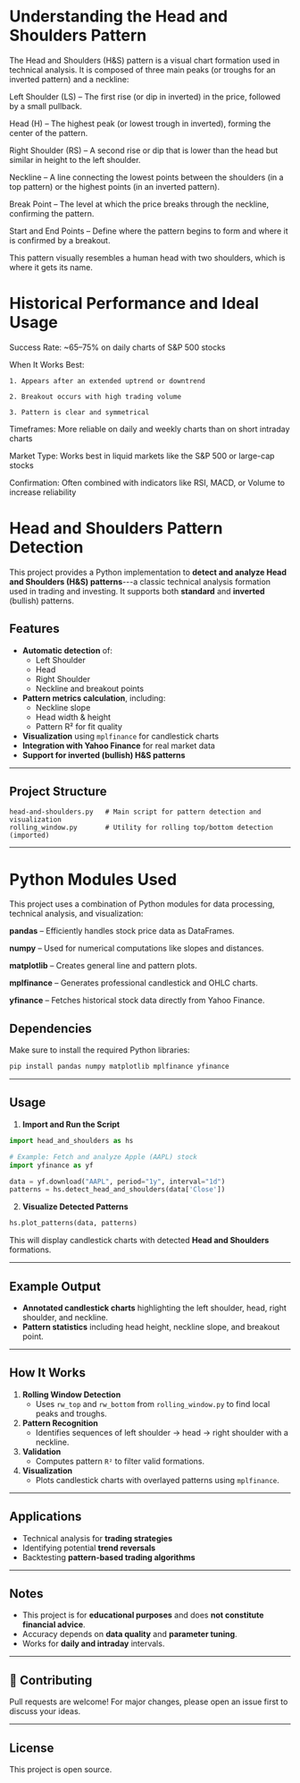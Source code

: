 # Understanding the Head and Shoulders Pattern

The Head and Shoulders (H&S) pattern is a visual chart formation used in technical analysis. It is composed of three main peaks (or troughs for an inverted pattern) and a neckline:

Left Shoulder (LS) – The first rise (or dip in inverted) in the price, followed by a small pullback.

Head (H) – The highest peak (or lowest trough in inverted), forming the center of the pattern.

Right Shoulder (RS) – A second rise or dip that is lower than the head but similar in height to the left shoulder.

Neckline – A line connecting the lowest points between the shoulders (in a top pattern) or the highest points (in an inverted pattern).

Break Point – The level at which the price breaks through the neckline, confirming the pattern.

Start and End Points – Define where the pattern begins to form and where it is confirmed by a breakout.

This pattern visually resembles a human head with two shoulders, which is where it gets its name.

# Historical Performance and Ideal Usage

Success Rate: ~65–75% on daily charts of S&P 500 stocks

When It Works Best:

    1. Appears after an extended uptrend or downtrend

    2. Breakout occurs with high trading volume

    3. Pattern is clear and symmetrical

Timeframes: More reliable on daily and weekly charts than on short intraday charts

Market Type: Works best in liquid markets like the S&P 500 or large-cap stocks

Confirmation: Often combined with indicators like RSI, MACD, or Volume to increase reliability

# Head and Shoulders Pattern Detection

This project provides a Python implementation to **detect and analyze
Head and Shoulders (H&S) patterns**---a classic technical analysis
formation used in trading and investing. It supports both **standard**
and **inverted** (bullish) patterns.

## Features

-   **Automatic detection** of:
    -   Left Shoulder
    -   Head
    -   Right Shoulder
    -   Neckline and breakout points
-   **Pattern metrics calculation**, including:
    -   Neckline slope
    -   Head width & height
    -   Pattern R² for fit quality
-   **Visualization** using `mplfinance` for candlestick charts
-   **Integration with Yahoo Finance** for real market data
-   **Support for inverted (bullish) H&S patterns**

------------------------------------------------------------------------

## Project Structure

    head-and-shoulders.py   # Main script for pattern detection and visualization
    rolling_window.py       # Utility for rolling top/bottom detection (imported)

------------------------------------------------------------------------

# Python Modules Used

This project uses a combination of Python modules for data processing, technical analysis, and visualization:

**pandas** – Efficiently handles stock price data as DataFrames.

**numpy** – Used for numerical computations like slopes and distances.

**matplotlib** – Creates general line and pattern plots.

**mplfinance** – Generates professional candlestick and OHLC charts.

**yfinance** – Fetches historical stock data directly from Yahoo Finance.

## Dependencies

Make sure to install the required Python libraries:

``` bash
pip install pandas numpy matplotlib mplfinance yfinance
```

------------------------------------------------------------------------

## Usage

1.  **Import and Run the Script**

``` python
import head_and_shoulders as hs

# Example: Fetch and analyze Apple (AAPL) stock
import yfinance as yf

data = yf.download("AAPL", period="1y", interval="1d")
patterns = hs.detect_head_and_shoulders(data['Close'])
```

2.  **Visualize Detected Patterns**

``` python
hs.plot_patterns(data, patterns)
```

This will display candlestick charts with detected **Head and
Shoulders** formations.

------------------------------------------------------------------------

## Example Output

-   **Annotated candlestick charts** highlighting the left shoulder,
    head, right shoulder, and neckline.
-   **Pattern statistics** including head height, neckline slope, and
    breakout point.

------------------------------------------------------------------------

## How It Works

1.  **Rolling Window Detection**
    -   Uses `rw_top` and `rw_bottom` from `rolling_window.py` to find
        local peaks and troughs.
2.  **Pattern Recognition**
    -   Identifies sequences of left shoulder → head → right shoulder
        with a neckline.
3.  **Validation**
    -   Computes pattern `R²` to filter valid formations.
4.  **Visualization**
    -   Plots candlestick charts with overlayed patterns using
        `mplfinance`.

------------------------------------------------------------------------

## Applications

-   Technical analysis for **trading strategies**
-   Identifying potential **trend reversals**
-   Backtesting **pattern-based trading algorithms**

------------------------------------------------------------------------

## Notes

-   This project is for **educational purposes** and does **not
    constitute financial advice**.
-   Accuracy depends on **data quality** and **parameter tuning**.
-   Works for **daily and intraday** intervals.

------------------------------------------------------------------------

## 🤝 Contributing

Pull requests are welcome! For major changes, please open an issue first
to discuss your ideas.

------------------------------------------------------------------------

## License

This project is open source.
